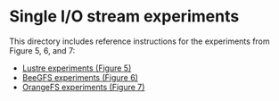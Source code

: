 # Single I/O stream experiments

This directory includes reference instructions for the experiments from Figure 5, 6, and 7:
- [Lustre experiments (Figure 5)](lustre_singleiostream.sh)
- [BeeGFS experiments (Figure 6)](beegfs_singleiostream.sh)
- [OrangeFS experiments (Figure 7)](orangefs_singleiostream.sh)

